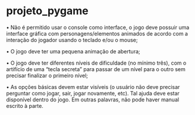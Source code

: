 # projeto_pygame

• Não é permitido usar o console como interface, o jogo deve possuir uma interface gráfica
com personagens/elementos animados de acordo com a interação do jogador usando o
teclado e/ou o mouse;

• O jogo deve ter uma pequena animação de abertura;

• O jogo deve ter diferentes níveis de dificuldade (no mínimo três), com o artifício de uma
“tecla secreta” para passar de um nível para o outro sem precisar finalizar o primeiro
nível;

• As opções básicas devem estar visíveis (o usuário não deve precisar perguntar como
jogar, sair, jogar novamente, etc). Tal ajuda deve estar disponível dentro do jogo. Em
outras palavras, não pode haver manual escrito à parte.
